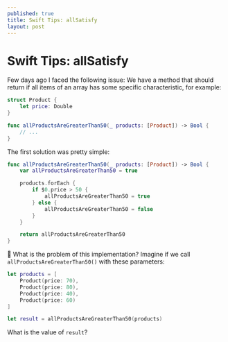 ```yaml
---
published: true
title: Swift Tips: allSatisfy
layout: post
---
```


# Swift Tips: allSatisfy

Few days ago I faced the following issue: We have a method that should return if all items of an array has some specific characteristic, for example:

```swift
struct Product {
    let price: Double
}

func allProductsAreGreaterThan50(_ products: [Product]) -> Bool {
    // ...
}
```

The first solution was pretty simple:

```swift
func allProductsAreGreaterThan50(_ products: [Product]) -> Bool {
    var allProductsAreGreaterThan50 = true

    products.forEach {
        if $0.price > 50 {
            allProductsAreGreaterThan50 = true 
        } else {
            allProductsAreGreaterThan50 = false
        }
    }

    return allProductsAreGreaterThan50
}
```

🤔 What is the problem of this implementation? Imagine if we call `allProductsAreGreaterThan50()` with these parameters:

```swift
let products = [
    Product(price: 70),
    Product(price: 80),
    Product(price: 40),
    Product(price: 60)
]

let result = allProductsAreGreaterThan50(products)
``` 

What is the value of `result`? 
